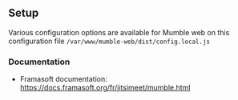 ## Setup

Various configuration options are available for Mumble web on this configuration file `/var/www/mumble-web/dist/config.local.js`

### Documentation

- Framasoft documentation: https://docs.framasoft.org/fr/jitsimeet/mumble.html
